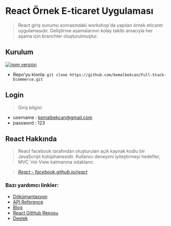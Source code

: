 # React Örnek E-ticaret Uygulaması
> React giriş sunumu sonrasındaki workshop'da yapılan örnek eticaret uygulamasıdır. Geliştirme aşamalarının kolay
takibi amacıyla her aşama için branchler oluşturulmuştur.

## Kurulum
[![npm version](https://badge.fury.io/js/react-todo-example.svg)](https://badge.fury.io/js/react-todo-example)

- Repo'yu klonla: `git clone https://github.com/kemalbekcan/Full-Stack-Ecommerce.git`

## Login
> Giriş bilgisi:
 - username : kemalbekcan@gmail.com
 - password : 123
 
## React Hakkında
> React facebook tarafından oluşturulan açık kaynak kodlu bir JavaScript kütüphanesidir. Kullanıcı deneyimi iyileştirmeyi hedefler, MVC 'nin View katmanına odaklanır.

> _[React - facebook.github.io/react](http://facebook.github.io/react)_

### Bazı yardımcı linkler:

* [Dökümantasyon](http://facebook.github.io/react/docs/getting-started.html)
* [API Reference](http://facebook.github.io/react/docs/reference.html)
* [Blog](http://facebook.github.io/react/blog/)
* [React GitHub Reposu](https://github.com/facebook/react)
* [Destek](http://facebook.github.io/react/support.html)
